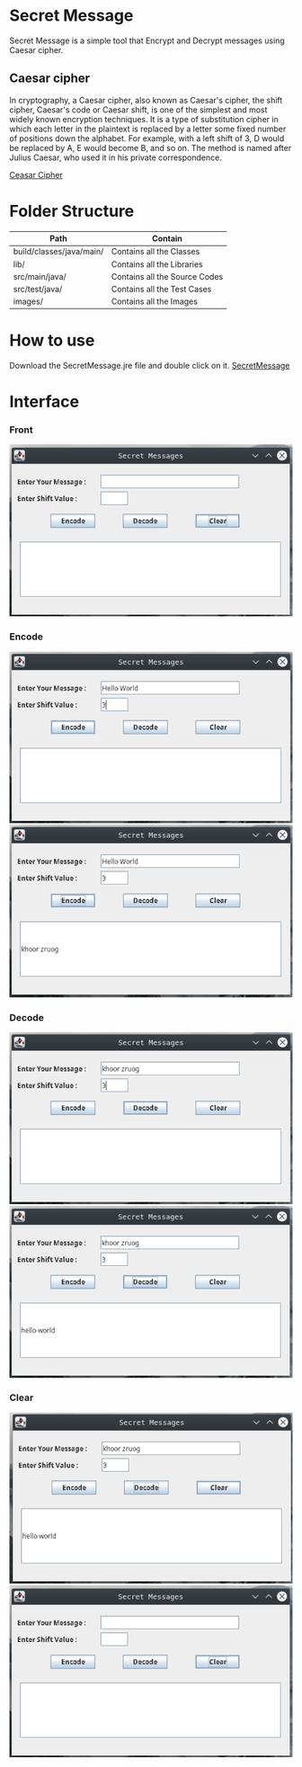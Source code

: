 # Secret Message
Secret Message is a simple tool that Encrypt and Decrypt messages using Caesar cipher.

## Caesar cipher
In cryptography, a Caesar cipher, also known as Caesar's cipher, the shift cipher, Caesar's code or Caesar shift, is one of the simplest and most widely known encryption techniques. It is a type of substitution cipher in which each letter in the plaintext is replaced by a letter some fixed number of positions down the alphabet. For example, with a left shift of 3, D would be replaced by A, E would become B, and so on. The method is named after Julius Caesar, who used it in his private correspondence.

[Ceasar Cipher](https://en.wikipedia.org/wiki/Caesar_cipher)

# Folder Structure
|Path |Contain |
|--------|------------|
build/classes/java/main/  | Contains all the Classes
lib/ | Contains all the Libraries
src/main/java/ | Contains all the Source Codes
src/test/java/ | Contains all the Test Cases
images/ | Contains all the Images

# How to use
Download the SecretMessage.jre file and double click on it. [SecretMessage](https://github.com/ravdsn/secret-message/tree/master/SecretMessageJRE)

# Interface

### Front
![](images/front.png)

### Encode
![](images/encode1.png)
![](images/encode2.png)

### Decode
![](images/decode1.png)
![](images/decode2.png)

### Clear 
![](images/clear1.png)
![](images/front.png)
